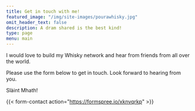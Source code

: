 ```yaml
---
title: Get in touch with me!
featured_image: "/img/site-images/pourawhisky.jpg"
omit_header_text: false
description: A dram shared is the best kind!
type: page
menu: main
---
```



I  would love to build my Whisky network and hear from friends from all over the world. 

Please use the form below to get in touch. Look forward to hearing from you.

Slàint Mhath! 

{{< form-contact action="https://formspree.io/xknvqrkp"  >}}
